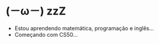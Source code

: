 # (－ω－) zzZ

- Estou aprendendo matemática, programação e inglês...
- Começando com CS50...

<!---
ignazweis2/ignazweis2 is a ✨ special ✨ repository because its `README.md` (this file) appears on your GitHub profile.
You can click the Preview link to take a look at your changes.
--->
